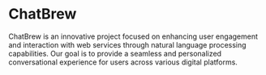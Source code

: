 # ChatBrew
ChatBrew is an innovative project focused on enhancing user engagement and interaction with web services through natural language processing capabilities. Our goal is to provide a seamless and personalized conversational experience for users across various digital platforms.
